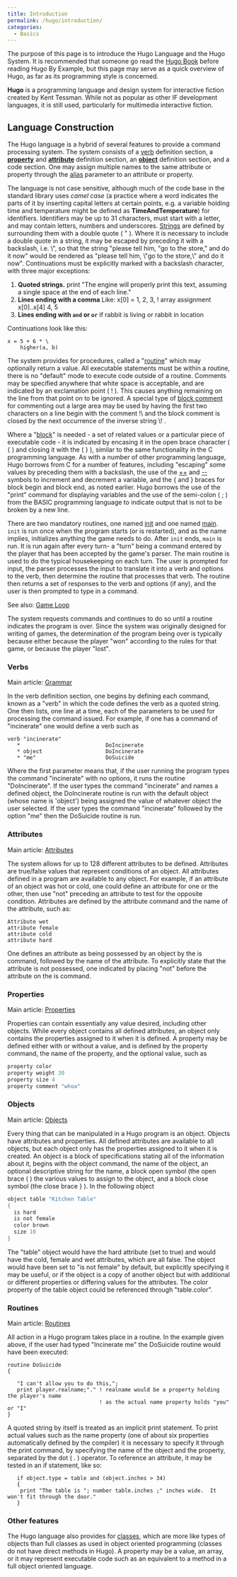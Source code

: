 ```yaml
---
title: Introduction
permalink: /hugo/introduction/
categories: 
  - Basics
---
```


The purpose of this page is to introduce the Hugo Language and the Hugo
System. It is recommended that someone go read the 
[Hugo Book](/hugo/hugo-book/) before reading Hugo By Example, but this
page may serve as a quick overview of Hugo, as far as its programming
style is concerned.

**Hugo** is a programming language and design system for interactive
fiction created by Kent Tessman. While not as popular as other IF
development languages, it is still used, particularly for multimedia
interactive fiction.

## Language Construction

The Hugo language is a hybrid of several features to provide a command
processing system. The system consists of a [verb](/declarations/verb/)
definition section, a **[property](/properties/)** and
**[attribute](/attributes/)** definition section, an
**[object](/basics/objects/)** definition section, and a code section.
One may assign multiple names to the same attribute or property through
the [alias](/basics/alias/) parameter to an attribute or property.

The language is not case sensitive, although much of the code base in
the standard library uses *camel case* (a practice where a word
indicates the parts of it by inserting capital letters at certain
points, e.g. a variable holding time and temperature might be defined as
**TimeAndTemperature**) for identifiers.
Identifiers may be up to 31 characters, must start with a letter, and
may contain letters, numbers and underscores.
[Strings](/strings/) are defined by surrounding them with a
double quote ( " ). Where it is necessary to include a double quote in a
string, it may be escaped by preceding it with a backslash, i.e. \\", so
that the string "please tell him, "go to the store," and do it now"
would be rendered as "please tell him, \\"go to the store,\\" and do it
now". Continuations must be explicitly marked
with a backslash character, with three major exceptions:

1.  **Quoted strings.**
        print "The engine will properly
               print this text, assuming a
               single space at the end of each
               line."
2.  **Lines ending with a comma** Like:
        x[0] = 1, 2, 3, ! array assignment x[0]..x[4]
               4, 5
3.  **Lines ending with `and` or `or`**
        if rabbit is living or
            rabbit in location

Continuations look like this:

    x = 5 + 6 * \
        higher(a, b)

The system provides for procedures, called a
"[routine](/routines/)" which may optionally return a
value. All executable statements must be within a
routine, there is no "default" mode to execute code outside of a
routine. Comments may be specified anywhere that
white space is acceptable, and are indicated by an exclamation point ( !
). This causes anything remaining on the line from that point on to be
ignored. A special type of [block comment](/basics/block-comment/) for
commenting out a large area may be used by having the first two
characters on a line begin with the comment !\\ and the block comment is
closed by the next occurrence of the inverse string \\! .

Where a "[block](/definitions/block/)" is needed - a set of related values
or a particular piece of executable code - it is indicated by encasing
it in the open brace character ( { ) and closing it with the ( } ),
similar to the same functionality in the C programming language. As with
a number of other programming language, Hugo borrows from C for a number
of features, including "escaping" some values by preceding them with a
backslash, the use of the [++](/operators/++/) and [--](/operators/--/)
symbols to increment and decrement a variable, and the { and } braces
for block begin and block end, as noted earlier. Hugo borrows the use of
the "print" command for displaying variables and the use of the
semi-colon ( ; ) from the BASIC programming language to indicate output
that is not to be broken by a new line.

There are two mandatory routines, one named [init](/routines/init/) and
one named [main](/routines/main/). `init` is run once when the program
starts (or is restarted), and as the name implies, initializes anything
the game needs to do. After `init` ends, `main` is run. It is run again
after every turn- a "turn" being a command entered by the player that
has been accepted by the game's parser. The main routine is used to do
the typical housekeeping on each turn. The user is prompted for input,
the parser processes the input to translate it into a verb and options
to the verb, then determine the routine that processes that verb. The
routine then returns a set of responses to the verb and options (if
any), and the user is then prompted to type in a command.


See also: [Game Loop](/loops/game-loop/)

The system requests commands and continues to do so until a routine
indicates the program is over. Since the system was originally designed
for writing of games, the determination of the program being over is
typically because either because the player "won" according to the rules
for that game, or because the player "lost".

### Verbs


Main article: [Grammar](/basics/grammar/)

In the verb definition section, one begins by defining each command,
known as a "verb" in which the code defines the verb as a quoted string.
One then lists, one line at a time, each of the parameters to be used
for processing the command issued. For example, if one has a command of
"incinerate" one would define a verb such as

    verb "incinerate"
       *                           DoIncinerate
       * object                    DoIncinerate
       * "me"                      DoSuicide

Where the first parameter means that, if the user running the program
types the command "incinerate" with no options, it runs the routine
"DoIncinerate". If the user types the command "incinerate" and names a
defined object, the DoIncinerate routine is run with the default object
(whose name is 'object') being assigned the value of whatever object the
user selected. If the user types the command "incinerate" followed by
the option "me" then the DoSuicide routine is run.

### Attributes


Main article: [Attributes](/attributes/)

The system allows for up to 128 different attributes to be defined.
Attributes are true/false values that represent conditions of an object.
All attributes defined in a program are available to any object. For
example, if an attribute of an object was hot or cold, one could define
an attribute for one or the other, then use "not" preceding an attribute
to test for the opposite condition. Attributes are defined by the
attribute command and the name of the attribute, such as:

    Attribute wet
    attribute female
    attribute cold
    attribute hard

One defines an attribute as being possessed by an object by the is
command, followed by the name of the attribute. To explicitly state that
the attribute is not possessed, one indicated by placing "not" before
the attribute on the is command.

### Properties


Main article: [Properties](/properties/)

Properties can contain essentially any value desired, including other
objects. While every object contains all defined attributes, an object
only contains the properties assigned to it when it is defined. A
property may be defined either with or without a value, and is defined
by the property command, the name of the property, and the optional
value, such as

``` c
property color
property weight 30
property size 4
property comment "whoa"
```

### Objects


Main article: [Objects](/basics/objects/)

Every thing that can be manipulated in a Hugo program is an object.
Objects have attributes and properties. All defined attributes are
available to all objects, but each object only has the properties
assigned to it when it is created. An object is a block of
specifications stating all of the information about it, begins with the
object command, the name of the object, an optional descriptive string
for the name, a block open symbol (the open brace ( ) the various values
to assign to the object, and a block close symbol (the close brace } ).
In the following object

``` c
object table "Kitchen Table"
{
  is hard
  is not female
  color brown
  size 10
}
```

The "table" object would have the hard attribute (set to true) and would
have the cold, female and wet attributes, which are all false. The
object would have been set to "is not female" by default, but explicitly
specifying it may be useful, or if the object is a copy of another
object but with additional or different properties or differing values
for the attributes. The color property of the table object could be
referenced through "table.color".

### Routines


Main article: [Routines](/routines/)

All action in a Hugo program takes place in a routine. In the example
given above, if the user had typed "Incinerate me" the DoSuicide routine
would have been executed:

    routine DoSuicide
    {

       "I can't allow you to do this,";
       print player.realname;"." ! realname would be a property holding the player's name
                                 ! as the actual name property holds "you" or "I"
    }

A quoted string by itself is treated as an implicit print statement. To
print actual values such as the name property (one of about six
properties automatically defined by the compiler) it is necessary to
specify it through the print command, by specifying the name of the
object and the property, separated by the dot ( . ) operator. To
reference an attribute, it may be tested in an if statement, like so:

       if object.type = table and (object.inches > 34)
       {
        print "The table is "; number table.inches ;" inches wide.  It won't fit through the door."
       }

### Other features

The Hugo language also provides for
[classes](/basics/object_classes/), which are more like types of
objects than full classes as used in object oriented programming
(classes do not have direct methods in Hugo). A property may be a value,
an array, or it may represent executable code such as an equivalent to a
method in a full object oriented language.
